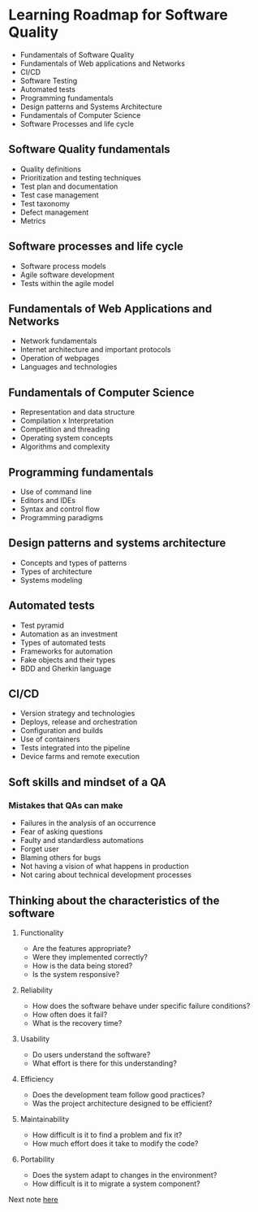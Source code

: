 # Learning Roadmap for Software Quality

- Fundamentals of Software Quality
- Fundamentals of Web applications and Networks
- CI/CD
- Software Testing
- Automated tests
- Programming fundamentals
- Design patterns and Systems Architecture
- Fundamentals of Computer Science
- Software Processes and life cycle

## Software Quality fundamentals

- Quality definitions
- Prioritization and testing techniques
- Test plan and documentation
- Test case management
- Test taxonomy
- Defect management
- Metrics

## Software processes and life cycle

- Software process models
- Agile software development
- Tests within the agile model

## Fundamentals of Web Applications and Networks

- Network fundamentals
- Internet architecture and important protocols
- Operation of webpages
- Languages ​​and technologies

## Fundamentals of Computer Science

- Representation and data structure
- Compilation x Interpretation
- Competition and threading
- Operating system concepts
- Algorithms and complexity

## Programming fundamentals

- Use of command line
- Editors and IDEs
- Syntax and control flow
- Programming paradigms

## Design patterns and systems architecture

- Concepts and types of patterns
- Types of architecture
- Systems modeling

## Automated tests

- Test pyramid
- Automation as an investment
- Types of automated tests
- Frameworks for automation
- Fake objects and their types
- BDD and Gherkin language

## CI/CD

- Version strategy and technologies
- Deploys, release and orchestration
- Configuration and builds
- Use of containers
- Tests integrated into the pipeline
- Device farms and remote execution

## Soft skills and mindset of a QA
### Mistakes that QAs can make

- Failures in the analysis of an occurrence
- Fear of asking questions
- Faulty and standardless automations
- Forget user
- Blaming others for bugs
- Not having a vision of what happens in production
- Not caring about technical development processes

## Thinking about the characteristics of the software

1. Functionality
    - Are the features appropriate?
    - Were they implemented correctly?
    - How is the data being stored?
    - Is the system responsive?

2. Reliability
    - How does the software behave under specific failure conditions?
    - How often does it fail?
    - What is the recovery time?

3. Usability
    - Do users understand the software?
    - What effort is there for this understanding?

4. Efficiency
    - Does the development team follow good practices?
    - Was the project architecture designed to be efficient?

5. Maintainability
    - How difficult is it to find a problem and fix it?
    - How much effort does it take to modify the code?

6. Portability
    - Does the system adapt to changes in the environment?
    - How difficult is it to migrate a system component?

Next note [here](https://github.com/fernandakflima/quality-assurance-studies/blob/main/introduction-to-the-software-quality-market/qa-day-to-day.md)